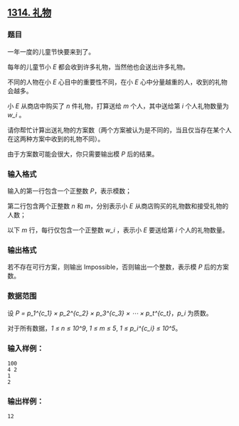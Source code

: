 ## [1314. 礼物](https://www.acwing.com/problem/content/1316/)

### 题目

一年一度的儿童节快要来到了。

每年的儿童节小 *E* 都会收到许多礼物，当然他也会送出许多礼物。

不同的人物在小 *E* 心目中的重要性不同，在小 *E* 心中分量越重的人，收到的礼物会越多。

小 *E* 从商店中购买了 *n* 件礼物，打算送给 *m* 个人，其中送给第 *i* 个人礼物数量为 *w_i* 。

请你帮忙计算出送礼物的方案数（两个方案被认为是不同的，当且仅当存在某个人在这两种方案中收到的礼物不同）。

由于方案数可能会很大，你只需要输出模 *P* 后的结果。

### 输入格式

输入的第一行包含一个正整数 *P*，表示模数；

第二行包含两个正整数 *n* 和 *m*，分别表示小 *E* 从商店购买的礼物数和接受礼物的人数；

以下 *m* 行，每行仅包含一个正整数 *w_i* ，表示小 *E* 要送给第 *i* 个人的礼物数量。

### 输出格式

若不存在可行方案，则输出 Impossible，否则输出一个整数，表示模 *P* 后的方案数。

### 数据范围

设 *P = p_1^{c_1} × p_2^{c_2} × p_3^{c_3} × ⋯ × p_t^{c_t}*，*p_i* 为质数。

对于所有数据，*1 ≤ n ≤ 10^9*, *1 ≤ m ≤ 5*, *1 ≤ p_i^{c_i} ≤ 10^5*。

### 输入样例：

```
100
4 2
1
2
```

### 输出样例：

```
12
```
